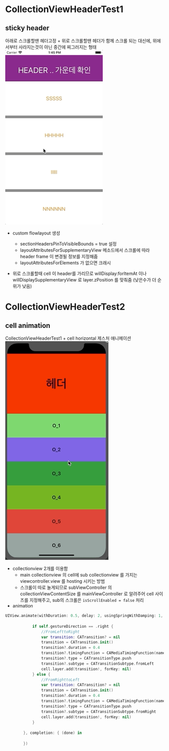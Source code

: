 # CollectionViewHeaderTest1

## sticky header

아래로 스크롤할땐 헤더고정 + 위로 스크롤할땐 헤더가 함께 스크롤 되는 대신에, 위에서부터 사라지는것이 아닌 중간에 찌그러지는 형태
![](20190829_collectionview+stickey+header.gif)

- custom flowlayout 생성
  * sectionHeadersPinToVisibleBounds =  true 설정
  * layoutAttributesForSupplementaryView 메소드에서 스크롤에 따라 header frame 이 변경될 정보를 지정해줌
  * layoutAttributesForElements 가 없으면 크래시

- 위로 스크롤할때 cell 이 header를 가리므로 willDisplay:forItemAt 이나 willDisplaySupplementaryView 로 layer.zPosition 를 맞춰줌
(낮은수가 더 순위가 낮음)

# CollectionViewHeaderTest2

## cell animation

CollectionViewHeaderTest1 + cell horizontal 제스처 애니메이션
![](20190919_collectionview+stickey+header+cellAnimation.gif)

- collectionview 2개를 이용함
   * main collectionview 의 cell에 sub collectionview 를 가지는 viewcontroller.view 를 hosting 시키는 방범
   * 스크롤이 따로 놀게되므로 subViewController 의 collectionViewContentSize 를 mainViewController 로 알려주어 cell 사이즈를 지정해주고, sub의 스크롤은 `isScrollEnabled = false` 처리
- animation
```swift
UIView.animate(withDuration: 0.5, delay: 2, usingSpringWithDamping: 1, initialSpringVelocity: 0.5, options: gestureDirection == .right ? .transitionFlipFromLeft : .transitionFlipFromRight, animations: {
            
            if self.gestureDirection == .right {
                //FromLefttoRight
                var transition: CATransition? = nil
                transition = CATransition.init()
                transition?.duration = 0.4
                transition?.timingFunction = CAMediaTimingFunction(name: CAMediaTimingFunctionName.easeInEaseOut)
                transition?.type = CATransitionType.push
                transition?.subtype = CATransitionSubtype.fromLeft
                cell.layer.add(transition!, forKey: nil)
            } else {
                //FromRighttoLeft
                var transition: CATransition? = nil
                transition = CATransition.init()
                transition?.duration = 0.4
                transition?.timingFunction = CAMediaTimingFunction(name: CAMediaTimingFunctionName.easeInEaseOut)
                transition?.type = CATransitionType.push
                transition?.subtype = CATransitionSubtype.fromRight
                cell.layer.add(transition!, forKey: nil)
            }
            
        }, completion: { (done) in
            
        })
```
   
   
   
   
   
   
